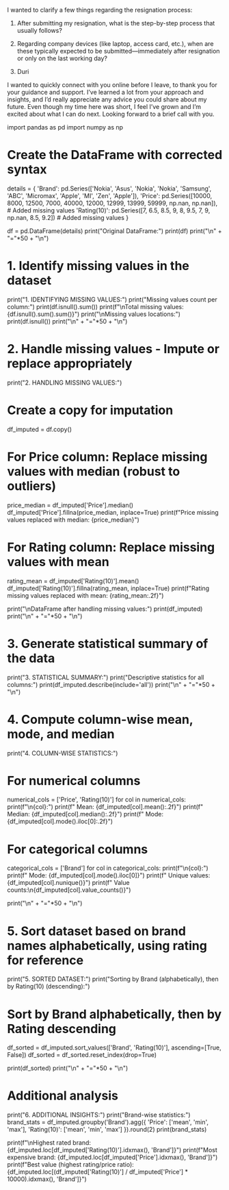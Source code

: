
I wanted to clarify a few things regarding the resignation process:

1. After submitting my resignation, what is the step-by-step process that usually follows?


2. Regarding company devices (like laptop, access card, etc.), when are these typically expected to be submitted—immediately after resignation or only on the last working day?


3. Duri




I wanted to quickly connect with you online before I leave, to thank you for your guidance and support. I’ve learned a lot from your approach and insights, and I’d really appreciate any advice you could share about my future. Even though my time here was short, I feel I’ve grown and I’m excited about what I can do next. Looking forward to a brief call with you.











import pandas as pd
import numpy as np

# Create the DataFrame with corrected syntax
details = {
    'Brand': pd.Series(['Nokia', 'Asus', 'Nokia', 'Nokia', 'Samsung', 'ABC', 'Micromax', 'Apple', 'MI', 'Zen', 'Apple']),
    'Price': pd.Series([10000, 8000, 12500, 7000, 40000, 12000, 12999, 13999, 59999, np.nan, np.nan]),  # Added missing values
    'Rating(10)': pd.Series([7, 6.5, 8.5, 9, 8, 9.5, 7, 9, np.nan, 8.5, 9.2])  # Added missing values
}

df = pd.DataFrame(details)
print("Original DataFrame:")
print(df)
print("\n" + "="*50 + "\n")

# 1. Identify missing values in the dataset
print("1. IDENTIFYING MISSING VALUES:")
print("Missing values count per column:")
print(df.isnull().sum())
print(f"\nTotal missing values: {df.isnull().sum().sum()}")
print("\nMissing values locations:")
print(df.isnull())
print("\n" + "="*50 + "\n")

# 2. Handle missing values - Impute or replace appropriately
print("2. HANDLING MISSING VALUES:")

# Create a copy for imputation
df_imputed = df.copy()

# For Price column: Replace missing values with median (robust to outliers)
price_median = df_imputed['Price'].median()
df_imputed['Price'].fillna(price_median, inplace=True)
print(f"Price missing values replaced with median: {price_median}")

# For Rating column: Replace missing values with mean
rating_mean = df_imputed['Rating(10)'].mean()
df_imputed['Rating(10)'].fillna(rating_mean, inplace=True)
print(f"Rating missing values replaced with mean: {rating_mean:.2f}")

print("\nDataFrame after handling missing values:")
print(df_imputed)
print("\n" + "="*50 + "\n")

# 3. Generate statistical summary of the data
print("3. STATISTICAL SUMMARY:")
print("Descriptive statistics for all columns:")
print(df_imputed.describe(include='all'))
print("\n" + "="*50 + "\n")

# 4. Compute column-wise mean, mode, and median
print("4. COLUMN-WISE STATISTICS:")

# For numerical columns
numerical_cols = ['Price', 'Rating(10)']
for col in numerical_cols:
    print(f"\n{col}:")
    print(f"  Mean: {df_imputed[col].mean():.2f}")
    print(f"  Median: {df_imputed[col].median():.2f}")
    print(f"  Mode: {df_imputed[col].mode().iloc[0]:.2f}")

# For categorical columns
categorical_cols = ['Brand']
for col in categorical_cols:
    print(f"\n{col}:")
    print(f"  Mode: {df_imputed[col].mode().iloc[0]}")
    print(f"  Unique values: {df_imputed[col].nunique()}")
    print(f"  Value counts:\n{df_imputed[col].value_counts()}")

print("\n" + "="*50 + "\n")

# 5. Sort dataset based on brand names alphabetically, using rating for reference
print("5. SORTED DATASET:")
print("Sorting by Brand (alphabetically), then by Rating(10) (descending):")

# Sort by Brand alphabetically, then by Rating descending
df_sorted = df_imputed.sort_values(['Brand', 'Rating(10)'], ascending=[True, False])
df_sorted = df_sorted.reset_index(drop=True)

print(df_sorted)
print("\n" + "="*50 + "\n")

# Additional analysis
print("6. ADDITIONAL INSIGHTS:")
print("Brand-wise statistics:")
brand_stats = df_imputed.groupby('Brand').agg({
    'Price': ['mean', 'min', 'max'],
    'Rating(10)': ['mean', 'min', 'max']
}).round(2)
print(brand_stats)

print(f"\nHighest rated brand: {df_imputed.loc[df_imputed['Rating(10)'].idxmax(), 'Brand']}")
print(f"Most expensive brand: {df_imputed.loc[df_imputed['Price'].idxmax(), 'Brand']}")
print(f"Best value (highest rating/price ratio): {df_imputed.loc[(df_imputed['Rating(10)'] / df_imputed['Price'] * 10000).idxmax(), 'Brand']}")